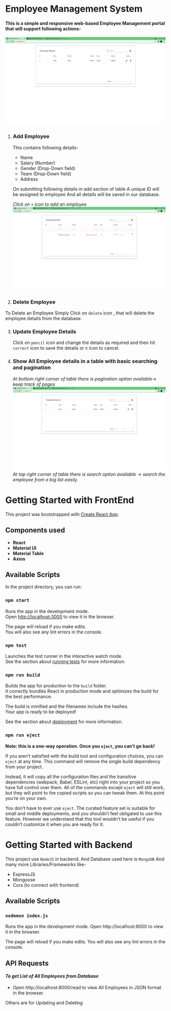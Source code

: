 # Employee Management System

#### This is a simple and responsive web-based Employee Management portal that will support following actions-

![UI](./public/normal.png)

1. ### Add Employee

   This contains following details-

   - Name
   - Salary (Number)
   - Gender (Drop-Down field)
   - Team (Drop-Down field)
   - Address

   On submitting following details in add section of table A unique ID will be assigned to employee And all details will be saved in our database.

   _Click on `+` icon to add an employee_
   ![Photo](./public/Add.png)

2. ### Delete Employee

To Delete an Employee Simply Click on `delete` icon , that will delete the employee details from the database.

3. ### Update Employee Details
   Click on `pencil` icon and change the details as required and then hit `correct` icon to save the details or `X` icon to cancel.
4. ### Show All Employee details in a table with basic searching and pagination
   _At bottom right corner of table there is pagination option available-> keep track of pages_
   ![normal](./public/normal.png)
   _At top right corner of table there is search option available -> search the employee from a big list easily._

# Getting Started with FrontEnd

This project was bootstrapped with [Create React App](https://github.com/facebook/create-react-app).

## Components used

- **React**
- **Material UI**
- **Material Table**
- **Axios**

## Available Scripts

In the project directory, you can run:

### `npm start`

Runs the app in the development mode.\
Open [http://localhost:3000](http://localhost:3000) to view it in the browser.

The page will reload if you make edits.\
You will also see any lint errors in the console.

### `npm test`

Launches the test runner in the interactive watch mode.\
See the section about [running tests](https://facebook.github.io/create-react-app/docs/running-tests) for more information.

### `npm run build`

Builds the app for production to the `build` folder.\
It correctly bundles React in production mode and optimizes the build for the best performance.

The build is minified and the filenames include the hashes.\
Your app is ready to be deployed!

See the section about [deployment](https://facebook.github.io/create-react-app/docs/deployment) for more information.

### `npm run eject`

**Note: this is a one-way operation. Once you `eject`, you can’t go back!**

If you aren’t satisfied with the build tool and configuration choices, you can `eject` at any time. This command will remove the single build dependency from your project.

Instead, it will copy all the configuration files and the transitive dependencies (webpack, Babel, ESLint, etc) right into your project so you have full control over them. All of the commands except `eject` will still work, but they will point to the copied scripts so you can tweak them. At this point you’re on your own.

You don’t have to ever use `eject`. The curated feature set is suitable for small and middle deployments, and you shouldn’t feel obligated to use this feature. However we understand that this tool wouldn’t be useful if you couldn’t customize it when you are ready for it.

# Getting Started with Backend

This project use `NodeJS` in backend.
And Database used here is `MongoDB`
And many more Libraries/Frameworks like-

- ExpressJS
- Mongoose
- Cors (to connect with frontend)

## Available Scripts

### `nodemon index.js`

Runs the app in the development mode.
Open http://localhost:8000 to view it in the browser.

The page will reload if you make edits.
You will also see any lint errors in the console.

## API Requests

#### _To get List of All Employees from Database_

- Open http://localhost:8000/read to view All Employees in JSON format in the browser.

Others are for Updating and Deleting
